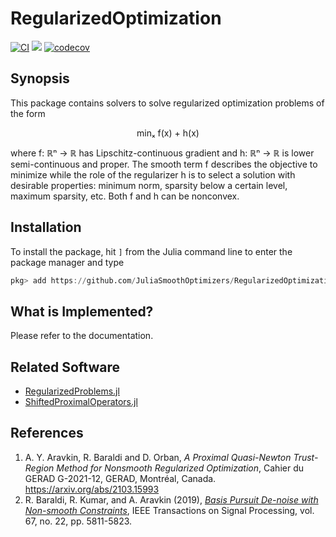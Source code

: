 # RegularizedOptimization

[![CI](https://github.com/JuliaSmoothOptimizers/RegularizedOptimization.jl/actions/workflows/ci.yml/badge.svg)](https://github.com/JuliaSmoothOptimizers/RegularizedOptimization.jl/actions/workflows/ci.yml)
[![](https://img.shields.io/badge/docs-latest-3f51b5.svg)](https://UW-AMO.github.io/RegularizedOptimization.jl/dev)
[![codecov](https://codecov.io/gh/JuliaSmoothOptimizers/RegularizedOptimization.jl/branch/master/graph/badge.svg?token=lTbRmyBspS)](https://codecov.io/gh/JuliaSmoothOptimizers/RegularizedOptimization.jl)

## Synopsis

This package contains solvers to solve regularized optimization problems of the form

<p align="center">
minₓ f(x) + h(x)
</p>

where f: ℝⁿ → ℝ has Lipschitz-continuous gradient and h: ℝⁿ → ℝ is lower semi-continuous and proper.
The smooth term f describes the objective to minimize while the role of the regularizer h is to select
a solution with desirable properties: minimum norm, sparsity below a certain level, maximum sparsity, etc.
Both f and h can be nonconvex.

## Installation

To install the package, hit `]` from the Julia command line to enter the package manager and type
```julia
pkg> add https://github.com/JuliaSmoothOptimizers/RegularizedOptimization.jl
```

## What is Implemented?

Please refer to the documentation.

## Related Software

* [RegularizedProblems.jl](https://github.com/JuliaSmoothOptimizers/RegularizedProblems.jl)
* [ShiftedProximalOperators.jl](https://github.com/JuliaSmoothOptimizers/ShiftedProximalOperators.jl)

## References

1. A. Y. Aravkin, R. Baraldi and D. Orban, *A Proximal Quasi-Newton Trust-Region Method for Nonsmooth Regularized Optimization*, Cahier du GERAD G-2021-12, GERAD, Montréal, Canada. https://arxiv.org/abs/2103.15993
2. R. Baraldi, R. Kumar, and A. Aravkin (2019), [*Basis Pursuit De-noise with Non-smooth Constraints*](https://doi.org/10.1109/TSP.2019.2946029), IEEE Transactions on Signal Processing, vol. 67, no. 22, pp. 5811-5823.

